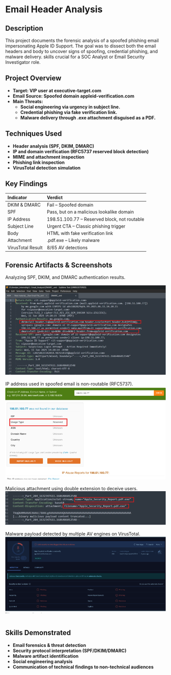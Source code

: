 <h1>Email Header Analysis</h1>


<h2>Description</h2>
This project documents the forensic analysis of a spoofed phishing email impersonating Apple ID Support. The goal was to dissect both the email headers and body to uncover signs of spoofing, credential phishing, and malware delivery.  skills crucial for a SOC Analyst or Email Security Investigator role.
<br />


<h2>Project Overview</h2>

- <b>Target: VIP user at executive-target.com</b> 
- <b>Email Source: Spoofed domain appleid-verification.com</b>
- <b>Main Threats:</b>
  - <b>Social engineering via urgency in subject line.</b>
  - <b>Credential phishing via fake verification link.</b>
  - <b>Malware delivery through .exe attachment disguised as a PDF.</b>
<h2>Techniques Used</h2>

- <b>Header analysis (SPF, DKIM, DMARC)</b>
- <b>IP and domain verification (RFC5737 reserved block detection)</b>
- <b>MIME and attachment inspection</b>
- <b>Phishing link inspection</b>
- <b>VirusTotal detection simulation</b>
<h2> Key Findings</h2>

| Indicator                                               | Verdict                               |
|:---------------------------------------------------------|:---------------------------------------|
| DKIM & DMARC                                            | Fail – Spoofed domain                 |
| SPF	|Pass, but on a malicious lookalike domain                                                 |
| IP Address	|198.51.100.77 – Reserved block, not routable                                        |
| Subject Line                                            | Urgent CTA – Classic phishing trigger |
| Body                                                    | HTML with fake verification link      |
| Attachment                                              | .pdf.exe – Likely malware             |
| VirusTotal Result                                       | 8/65 AV detections                    |


<h2>Forensic Artifacts & Screenshots

</h2>
<p align="left">
Analyzing SPF, DKIM, and DMARC authentication results. <br/>
<br/>
<img src="https://github.com/chrisaondo/Email-Header-Analysis/blob/main/Authentication_Failed.png"/>
<br />
<br />
IP address used in spoofed email is non-routable (RFC5737).  <br/>
<img src="https://github.com/chrisaondo/Email-Header-Analysis/blob/main/Reserved_IP.png"/>
<br />
<br />
Malicious attachment using double extension to deceive users. <br/>
<img src="https://github.com/chrisaondo/Email-Header-Analysis/blob/main/Double_Attachment.png"/>
<br />
<br />
Malware payload detected by multiple AV engines on VirusTotal.  <br/>
<img src="https://github.com/chrisaondo/Email-Header-Analysis/blob/main/Virus_total.png"/>
<br />
<br />

<h2>Skills Demonstrated</h2>

- <b>Email forensics & threat detection</b>
- <b>Security protocol interpretation (SPF/DKIM/DMARC)</b>
- <b>Malware artifact identification</b>
- <b>Social engineering analysis</b>
- <b>Communication of technical findings to non-technical audiences</b>
<!--
 ```diff
- text in red
+ text in green
! text in orange
# text in gray
@@ text in purple (and bold)@@
```
--!>

